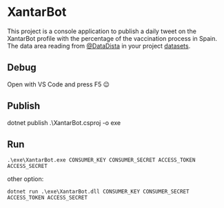 # XantarBot
This project is a console application to publish a daily tweet on the XantarBot profile with the percentage of the vaccination process in Spain.
The data area reading from [@DataDista](https://github.com/datadista) in your project [datasets](https://github.com/datadista/datasets).

## Debug
Open with VS Code and press F5 😉

## Publish 
dotnet publish .\XantarBot.csproj -o exe

## Run
``` 
.\exe\XantarBot.exe CONSUMER_KEY CONSUMER_SECRET ACCESS_TOKEN ACCESS_SECRET
```
other option:
```
dotnet run .\exe\XantarBot.dll CONSUMER_KEY CONSUMER_SECRET ACCESS_TOKEN ACCESS_SECRET
```


